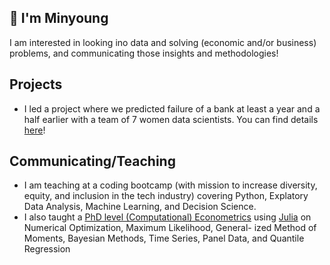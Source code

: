 ## 👋 I'm Minyoung

I am interested in looking ino data and solving (economic and/or business) problems, and communicating those insights and methodologies!

## Projects
- I led a project where we predicted failure of a bank at least a year and a half earlier with a team of 7 women data scientists. You can find details [here](https://github.com/maggieroot39/ds4a-fall2021)!

## Communicating/Teaching
- I am teaching at a coding bootcamp (with mission to increase diversity, equity,
and inclusion in the tech industry) covering Python, Explatory Data Analysis, Machine Learning, and Decision Science. 
 - I also taught a [PhD level (Computational) Econometrics](https://github.com/minyoungrho/Econometrics2) using [Julia](https://julialang.org/) on Numerical Optimization, Maximum Likelihood, General-
ized Method of Moments, Bayesian Methods, Time Series, Panel Data, and Quantile Regression

